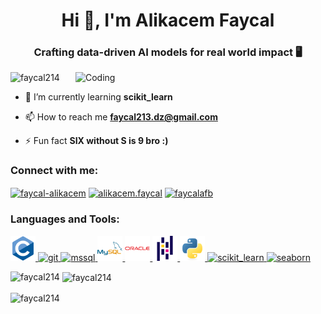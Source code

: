 <h1 align="center">Hi 👋, I'm Alikacem Faycal</h1>
<h3 align="center">Crafting data-driven AI models for real world impact 🖥️</h3>
<img align="right" alt="Coding" width="400" src="https://i.pinimg.com/originals/a1/fd/c1/a1fdc1126575a2d81d7ce641d6430559.gif">

<p align="left"> <img src="https://komarev.com/ghpvc/?username=faycal214&label=Profile%20views&color=0e75b6&style=flat" alt="faycal214" /> </p>

- 🌱 I’m currently learning **scikit_learn**

- 📫 How to reach me **faycal213.dz@gmail.com**

- ⚡ Fun fact **SIX without S is 9 bro :)**

<h3 align="left">Connect with me:</h3>
<p align="left">
<a href="https://linkedin.com/in/faycal-alikacem" target="blank"><img align="center" src="https://raw.githubusercontent.com/rahuldkjain/github-profile-readme-generator/master/src/images/icons/Social/linked-in-alt.svg" alt="faycal-alikacem" height="30" width="40" /></a>
<a href="https://fb.com/alikacem.faycal" target="blank"><img align="center" src="https://raw.githubusercontent.com/rahuldkjain/github-profile-readme-generator/master/src/images/icons/Social/facebook.svg" alt="alikacem.faycal" height="30" width="40" /></a>
<a href="https://instagram.com/faycalafb" target="blank"><img align="center" src="https://raw.githubusercontent.com/rahuldkjain/github-profile-readme-generator/master/src/images/icons/Social/instagram.svg" alt="faycalafb" height="30" width="40" /></a>
</p>

<h3 align="left">Languages and Tools:</h3>
<p align="left"> <a href="https://www.cprogramming.com/" target="_blank" rel="noreferrer"> <img src="https://raw.githubusercontent.com/devicons/devicon/master/icons/c/c-original.svg" alt="c" width="40" height="40"/> </a> <a href="https://git-scm.com/" target="_blank" rel="noreferrer"> <img src="https://www.vectorlogo.zone/logos/git-scm/git-scm-icon.svg" alt="git" width="40" height="40"/> </a> <a href="https://www.microsoft.com/en-us/sql-server" target="_blank" rel="noreferrer"> <img src="https://www.svgrepo.com/show/303229/microsoft-sql-server-logo.svg" alt="mssql" width="40" height="40"/> </a> <a href="https://www.mysql.com/" target="_blank" rel="noreferrer"> <img src="https://raw.githubusercontent.com/devicons/devicon/master/icons/mysql/mysql-original-wordmark.svg" alt="mysql" width="40" height="40"/> </a> <a href="https://www.oracle.com/" target="_blank" rel="noreferrer"> <img src="https://raw.githubusercontent.com/devicons/devicon/master/icons/oracle/oracle-original.svg" alt="oracle" width="40" height="40"/> </a> <a href="https://pandas.pydata.org/" target="_blank" rel="noreferrer"> <img src="https://raw.githubusercontent.com/devicons/devicon/2ae2a900d2f041da66e950e4d48052658d850630/icons/pandas/pandas-original.svg" alt="pandas" width="40" height="40"/> </a> <a href="https://www.python.org" target="_blank" rel="noreferrer"> <img src="https://raw.githubusercontent.com/devicons/devicon/master/icons/python/python-original.svg" alt="python" width="40" height="40"/> </a> <a href="https://scikit-learn.org/" target="_blank" rel="noreferrer"> <img src="https://upload.wikimedia.org/wikipedia/commons/0/05/Scikit_learn_logo_small.svg" alt="scikit_learn" width="40" height="40"/> </a> <a href="https://seaborn.pydata.org/" target="_blank" rel="noreferrer"> <img src="https://seaborn.pydata.org/_images/logo-mark-lightbg.svg" alt="seaborn" width="40" height="40"/> </a> </p>

<p><img align="left" src="https://github-readme-stats.vercel.app/api/top-langs?username=faycal214&show_icons=true&locale=en&layout=compact" alt="faycal214" /></p>

<p>&nbsp;<img align="center" src="https://github-readme-stats.vercel.app/api?username=faycal214&show_icons=true&locale=en" alt="faycal214" /></p>

<p><img align="center" src="https://github-readme-streak-stats.herokuapp.com/?user=faycal214&" alt="faycal214" /></p>
